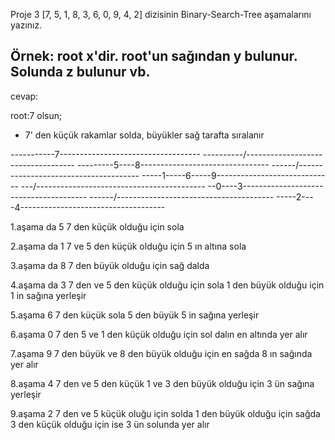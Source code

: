 Proje 3
[7, 5, 1, 8, 3, 6, 0, 9, 4, 2] dizisinin Binary-Search-Tree aşamalarını yazınız.

Örnek: root x'dir. root'un sağından y bulunur. Solunda z bulunur vb.
---------------------------------------------
cevap:

root:7 olsun;

- 7' den küçük rakamlar solda, büyükler sağ tarafta sıralanır

 -----------7-----------------------------------
 ----------/--\---------------------------------
 ---------5----8--------------------------------
 ------/--\-----\-------------------------------
 -----1-----6-----9-----------------------------
 ---/--\----------------------------------------
 --0----3---------------------------------------
 ------/--\-------------------------------------
 -----2----4------------------------------------
 

 1.aşama da 5  7 den küçük olduğu için sola 

 2.aşama da 1 7 ve 5 den küçük olduğu için 5 ın altına sola 

 3.aşama da 8 7 den büyük olduğu için sağ dalda

 4.aşama da 3 7 den ve 5 den küçük olduğu için sola 1 den büyük olduğu 
     için 1 in sağına yerleşir

 5.aşama 6 7 den küçük sola 5 den büyük 5 in sağına yerleşir

 6.aşama 0 7 den 5 ve 1 den küçük olduğu için sol dalın en altında yer alır

 7.aşama 9 7 den büyük ve 8 den büyük olduğu için en sağda 8 ın sağında 
    yer alır

 8.aşama 4 7 den ve 5 den küçük 1 ve 3 den büyük olduğu için 3 ün sağına yerleşir

 9.aşama 2 7 den ve 5 küçük oluğu için solda 1 den büyük olduğu için sağda 3 den küçük olduğu için ise 3 ün solunda yer alır